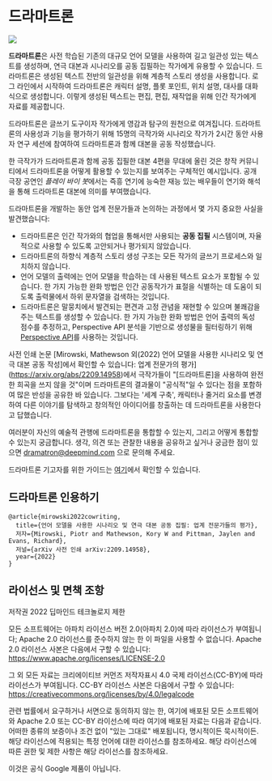 # 드라마트론

<img src="dramatron-animation.gif" />

**드라마트론**은 사전 학습된 기존의 대규모 언어 모델을 사용하여 길고 일관성 있는 텍스트를 생성하며, 연극 대본과 시나리오를 공동 집필하는 작가에게 유용할 수 있습니다. 드라마트론은 생성된 텍스트 전반의 일관성을 위해 계층적 스토리 생성을 사용합니다. 로그 라인에서 시작하여 드라마트론은 캐릭터 설명, 플롯 포인트, 위치 설명, 대사를 대화식으로 생성합니다. 이렇게 생성된 텍스트는 편집, 편집, 재작업을 위해 인간 작가에게 자료를 제공합니다.

드라마트론은 글쓰기 도구이자 작가에게 영감과 탐구의 원천으로 여겨집니다. 드라마트론의 사용성과 기능을 평가하기 위해 15명의 극작가와 시나리오 작가가 2시간 동안 사용자 연구 세션에 참여하여 드라마트론과 함께 대본을 공동 작성했습니다.

한 극작가가 드라마트론과 함께 공동 집필한 대본 4편을 무대에 올린 것은 창작 커뮤니티에서 드라마트론을 어떻게 활용할 수 있는지를 보여주는 구체적인 예시입니다. 공개 극장 공연인 *플레이 바이 봇*에서는 즉흥 연기에 능숙한 재능 있는 배우들이 연기와 해석을 통해 드라마트론 대본에 의미를 부여했습니다.

드라마트론을 개발하는 동안 업계 전문가들과 논의하는 과정에서 몇 가지 중요한 사실을 발견했습니다:

* 드라마트론은 인간 작가와의 협업을 통해서만 사용되는 **공동 집필** 시스템이며, 자율적으로 사용할 수 있도록 고안되거나 평가되지 않았습니다.
* 드라마트론의 하향식 계층적 스토리 생성 구조는 모든 작가의 글쓰기 프로세스와 일치하지 않습니다.
* 언어 모델의 출력에는 언어 모델을 학습하는 데 사용된 텍스트 요소가 포함될 수 있습니다. 한 가지 가능한 완화 방법은 인간 공동작가가 표절을 식별하는 데 도움이 되도록 출력물에서 하위 문자열을 검색하는 것입니다.
* 드라마트론은 말뭉치에서 발견되는 편견과 고정 관념을 재현할 수 있으며 불쾌감을 주는 텍스트를 생성할 수 있습니다. 한 가지 가능한 완화 방법은 언어 출력의 독성 점수를 추정하고, Perspective API 분석을 기반으로 생성물을 필터링하기 위해 [Perspective API](https://perspectiveapi.com/)를 사용하는 것입니다.

사전 인쇄 논문 [Mirowski, Mathewson 외(2022) 언어 모델을 사용한 시나리오 및 연극 대본 공동 작성]에서 확인할 수 있습니다: 업계 전문가의 평가](https://arxiv.org/abs/2209.14958)에서 극작가들이 "[드라마트론]을 사용하여 완전한 희곡을 쓰지 않을 것"이며 드라마트론의 결과물이 "공식적"일 수 있다는 점을 포함하여 많은 반성을 공유한 바 있습니다. 그보다는 '세계 구축', 캐릭터나 줄거리 요소를 변경하여 다른 이야기를 탐색하고 창의적인 아이디어를 창출하는 데 드라마트론을 사용한다고 답했습니다.

여러분이 자신의 예술적 관행에 드라마트론을 통합할 수 있는지, 그리고 어떻게 통합할 수 있는지 궁금합니다. 생각, 의견 또는 관찰한 내용을 공유하고 싶거나 궁금한 점이 있으면 dramatron@deepmind.com 으로 문의해 주세요.

드라마트론 기고자를 위한 가이드는 [여기](CONTRIBUTING.md)에서 확인할 수 있습니다.

## 드라마트론 인용하기

```
@article{mirowski2022cowriting,
  title={언어 모델을 사용한 시나리오 및 연극 대본 공동 집필: 업계 전문가들의 평가},
  저자={Mirowski, Piotr and Mathewson, Kory W and Pittman, Jaylen and Evans, Richard},
  저널={arXiv 사전 인쇄 arXiv:2209.14958},
  year={2022}
}
```

## 라이선스 및 면책 조항

저작권 2022 딥마인드 테크놀로지 제한

모든 소프트웨어는 아파치 라이선스 버전 2.0(아파치 2.0)에 따라 라이선스가 부여됩니다;
Apache 2.0 라이선스를 준수하지 않는 한 이 파일을 사용할 수 없습니다.
Apache 2.0 라이선스 사본은 다음에서 구할 수 있습니다:
https://www.apache.org/licenses/LICENSE-2.0

그 외 모든 자료는 크리에이티브 커먼즈 저작자표시 4.0
국제 라이선스(CC-BY)에 따라 라이선스가 부여됩니다. CC-BY 라이선스 사본은 다음에서 구할 수 있습니다:
https://creativecommons.org/licenses/by/4.0/legalcode

관련 법률에서 요구하거나 서면으로 동의하지 않는 한, 여기에 배포된 모든 소프트웨어와
Apache 2.0 또는 CC-BY 라이선스에 따라 여기에 배포된 자료는 다음과 같습니다.
어떠한 종류의 보증이나 조건 없이 "있는 그대로" 배포됩니다,
명시적이든 묵시적이든. 해당 라이선스에 적용되는 특정 언어에 대한 라이선스를 참조하세요.
해당 라이선스에 따른 권한 및 제한 사항은 해당 라이선스를 참조하세요.

이것은 공식 Google 제품이 아닙니다.
